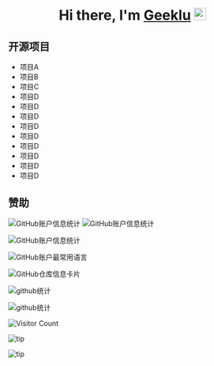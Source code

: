 

<div align="center">
   <h1>Hi there, I'm <a href="https://hemant.codes">Geeklu</a> <img src="https://media.giphy.com/media/hvRJCLFzcasrR4ia7z/giphy.gif" width="25px"> </h1>
</div>

## 开源项目
- 项目A
- 项目B
- 项目C
- 项目D
- 项目D
- 项目D
- 项目D
- 项目D
- 项目D
- 项目D
- 项目D
- 项目D


## 赞助
![GitHub账户信息统计](https://ajiho.github.io/assets/img/ali_pay.png)
![GitHub账户信息统计](https://ajiho.github.io/assets/img/wechat_pay.png)

![GitHub账户信息统计](https://github-stats.ubrong.com/api?username=Geeklu&show_icons=true&theme=tokyonight)


![GitHub账户最常用语言](https://github-stats.ubrong.com/api/top-langs/?username=Geeklu&layout=compact&theme=tokyonight)


![GitHub仓库信息卡片](https://github-stats.ubrong.com/api/pin/?username=Geeklu&repo=codebox&theme=dark)


![github统计](https://stats.justsong.cn/api/github?username=Geeklu)


![github统计](https://stats.justsong.cn/api/csdn?id=qq_35081380)


![Visitor Count](https://profile-counter.glitch.me/{Geeklu}/count.svg)


![tip](https://badgen.net/badge/php/8.1/orange?icon=php)

![tip](https://badgen.net/badge/python/3.1.6/green?icon=packagephobia)



